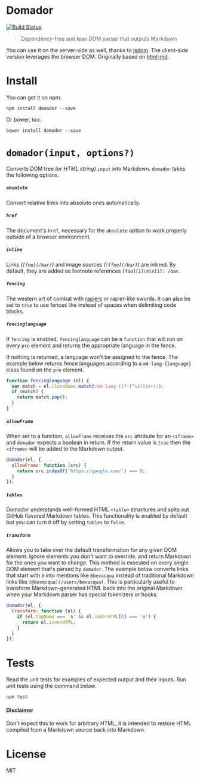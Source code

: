 # Domador

[![Build Status](https://travis-ci.org/bevacqua/domador.svg?branch=master)](https://travis-ci.org/bevacqua/domador)

> Dependency-free and lean DOM parser that outputs Markdown

You can use it on the server-side as well, thanks to [jsdom][1]. The client-side version leverages the browser DOM. Originally based on [html-md][3].

# Install

You can get it on npm.

```shell
npm install domador --save
```

Or bower, too.

```shell
bower install domador --save
```

# `domador(input, options?)`

Converts DOM tree _(or HTML string)_ `input` into Markdown. `domador` takes the following options.

##### `absolute`

Convert relative links into absolute ones automatically.

##### `href`

The document's `href`, necessary for the `absolute` option to work properly outside of a browser environment.

##### `inline`

Links _(`[foo](/bar)`)_ and image sources _(`![foo](/bar)`)_ are inlined. By default, they are added as footnote references `[foo][1]\n\n[1]: /bar`.

##### `fencing`

The western art of combat with [rapiers][2] or rapier-like swords. It can also be set to `true` to use fences like instead of spaces when delimiting code blocks.

##### `fencinglanguage`

If `fencing` is enabled, `fencinglanguage` can be a `function` that will run on every `pre` element and returns the appropriate language in the fence.

If nothing is returned, a language won't be assigned to the fence. The example below returns fence languages according to a `md-lang-{language}` class found on the `pre` element.

```js
function fencinglanguage (el) {
  var match = el.className.match(/md-lang-((?:[^\s]|$)+)/);
  if (match) {
    return match.pop();
  }
}
```

##### `allowFrame`

When set to a function, `allowFrame` receives the `src` attribute for an `<iframe>` and `domador` expects a boolean in return. If the return value is `true` then the `<iframe>` will be added to the Markdown output.

```js
domador(el, {
  allowFrame: function (src) {
    return src.indexOf('https://google.com/') === 0;
  }
});
```

##### `tables`

Domador understands well-formed HTML `<table>` structures and spits out GitHub flavored Markdown tables. This functionality is enabled by default but you can turn it off by setting `tables` to `false`.

##### `transform`

Allows you to take over the default transformation for any given DOM element. Ignore elements you don't want to override, and return Markdown for the ones you want to change. This method is executed on every single DOM element that's parsed by `domador`. The example below converts links that start with `@` into mentions like `@bevacqua` instead of traditional Markdown links like `[@bevacqua](/users/bevacqua)`. This is particularly useful to transform Markdown-generated HTML back into the original Markdown when your Markdown parser has special tokenizers or hooks.

```js
domador(el, {
  transform: function (el) {
    if (el.tagName === 'A' && el.innerHTML[0] === '@') {
      return el.innerHTML;
    }
  }
});
```

# Tests

Read the unit tests for examples of expected output and their inputs. Run unit tests using the command below.

```shell
npm test
```

#### Disclaimer

Don't expect this to work for arbitrary HTML, it is intended to restore HTML compiled from a Markdown source back into Markdown.

# License

MIT

[1]: https://github.com/tmpvar/jsdom
[2]: http://en.wikipedia.org/wiki/Rapier
[3]: https://github.com/neocotic/html.md

